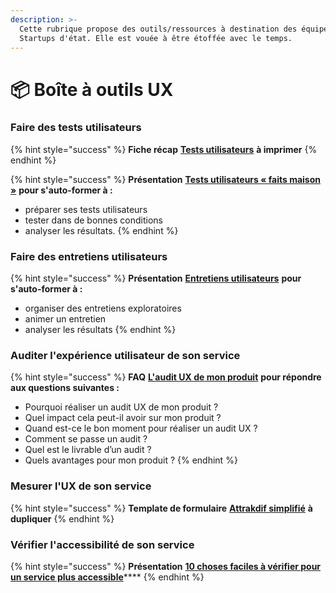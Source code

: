 ```yaml
---
description: >-
  Cette rubrique propose des outils/ressources à destination des équipes des
  Startups d'état. Elle est vouée à être étoffée avec le temps.
---
```


# 📦 Boîte à outils UX

### Faire des tests utilisateurs

{% hint style="success" %}
**Fiche récap** [**Tests utilisateurs**](https://docs.google.com/document/d/1NHrwlGVDvzoctdAWmkvXwswWrQi3e7k_diTRks_0Lxo/edit?usp=sharing) **à imprimer**
{% endhint %}

{% hint style="success" %}
**Présentation** [**Tests utilisateurs « faits maison »**](https://docs.google.com/presentation/d/1YWMdMD__ZIEkRBo8UUpI9hVdjTbRhsIGfIF4fPQXbd0/edit?usp=sharing)  **pour s'auto-former à :**

* préparer ses tests utilisateurs
* tester dans de bonnes conditions
* analyser les résultats.
{% endhint %}

### Faire des entretiens utilisateurs

{% hint style="success" %}
**Présentation** [**Entretiens utilisateurs**](https://docs.google.com/presentation/d/16XIfoFA5JYSnZZB-eomy22k8RlRo7qXnAakGZ0bpNO0/edit#slide=id.g73cc8a2fd8_0_101) **pour s'auto-former à :** 

* organiser des entretiens exploratoires
* animer un entretien
* analyser les résultats
{% endhint %}

### Auditer l'expérience utilisateur de son service

{% hint style="success" %}
**FAQ** [**L'audit UX de mon produit**](https://pad.incubateur.net/s/y80jm9q55) **pour répondre aux questions suivantes :** 

* Pourquoi réaliser un audit UX de mon produit ?
* Quel impact cela peut-il avoir sur mon produit ? 
* Quand est-ce le bon moment pour réaliser un audit UX ? 
* Comment se passe un audit ? 
* Quel est le livrable d’un audit ? 
* Quels avantages pour mon produit ?
{% endhint %}

### Mesurer l'UX de son service

{% hint style="success" %}
**Template de formulaire** [**Attrakdif simplifié**](https://docs.google.com/forms/d/1I2PGJa6WA1A8i83h1qEh47aYE71lgY5IjhsFMrKMbi4/edit?usp=sharing) **à dupliquer**
{% endhint %}

### Vérifier l'accessibilité de son service

{% hint style="success" %}
**Présentation** [**10 choses faciles à vérifier pour un service plus accessible**](https://docs.google.com/presentation/d/1gYczL-NsVCDl-u0nUHR7pdFxUdjD9puEC3NVOFQE7-4/edit?usp=sharing)\*\*\*\*
{% endhint %}

